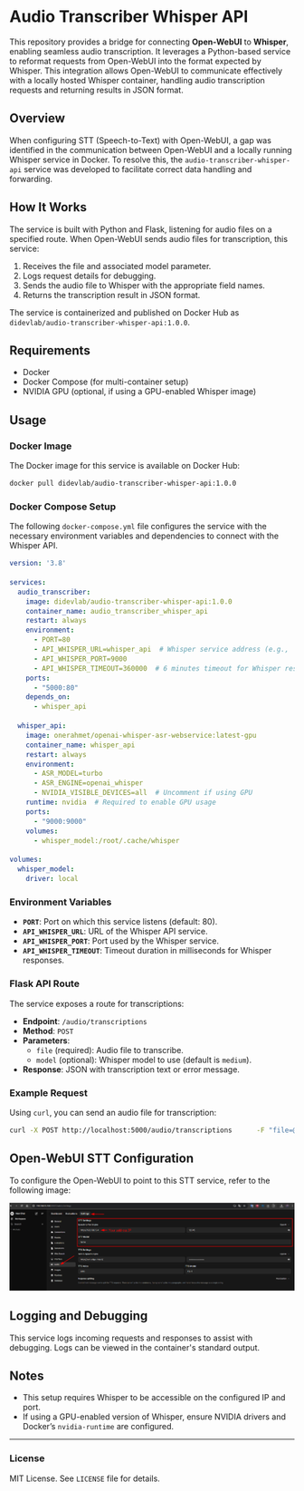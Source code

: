 
# Audio Transcriber Whisper API

This repository provides a bridge for connecting **Open-WebUI** to **Whisper**, enabling seamless audio transcription. It leverages a Python-based service to reformat requests from Open-WebUI into the format expected by Whisper. This integration allows Open-WebUI to communicate effectively with a locally hosted Whisper container, handling audio transcription requests and returning results in JSON format.

## Overview

When configuring STT (Speech-to-Text) with Open-WebUI, a gap was identified in the communication between Open-WebUI and a locally running Whisper service in Docker. To resolve this, the `audio-transcriber-whisper-api` service was developed to facilitate correct data handling and forwarding.

## How It Works

The service is built with Python and Flask, listening for audio files on a specified route. When Open-WebUI sends audio files for transcription, this service:

1. Receives the file and associated model parameter.
2. Logs request details for debugging.
3. Sends the audio file to Whisper with the appropriate field names.
4. Returns the transcription result in JSON format.

The service is containerized and published on Docker Hub as `didevlab/audio-transcriber-whisper-api:1.0.0`.

## Requirements

- Docker
- Docker Compose (for multi-container setup)
- NVIDIA GPU (optional, if using a GPU-enabled Whisper image)

## Usage

### Docker Image

The Docker image for this service is available on Docker Hub:

```bash
docker pull didevlab/audio-transcriber-whisper-api:1.0.0
```

### Docker Compose Setup

The following `docker-compose.yml` file configures the service with the necessary environment variables and dependencies to connect with the Whisper API.

```yaml
version: '3.8'

services:
  audio_transcriber:
    image: didevlab/audio-transcriber-whisper-api:1.0.0
    container_name: audio_transcriber_whisper_api
    restart: always
    environment:
      - PORT=80
      - API_WHISPER_URL=whisper_api  # Whisper service address (e.g., 'whisper_api' or IP)
      - API_WHISPER_PORT=9000
      - API_WHISPER_TIMEOUT=360000  # 6 minutes timeout for Whisper response
    ports:
      - "5000:80"
    depends_on:
      - whisper_api

  whisper_api:
    image: onerahmet/openai-whisper-asr-webservice:latest-gpu
    container_name: whisper_api
    restart: always
    environment:
      - ASR_MODEL=turbo
      - ASR_ENGINE=openai_whisper
      - NVIDIA_VISIBLE_DEVICES=all  # Uncomment if using GPU
    runtime: nvidia  # Required to enable GPU usage
    ports:
      - "9000:9000"
    volumes:
      - whisper_model:/root/.cache/whisper

volumes:
  whisper_model:
    driver: local
```

### Environment Variables

- **`PORT`**: Port on which this service listens (default: 80).
- **`API_WHISPER_URL`**: URL of the Whisper API service.
- **`API_WHISPER_PORT`**: Port used by the Whisper service.
- **`API_WHISPER_TIMEOUT`**: Timeout duration in milliseconds for Whisper responses.

### Flask API Route

The service exposes a route for transcriptions:

- **Endpoint**: `/audio/transcriptions`
- **Method**: `POST`
- **Parameters**:
  - `file` (required): Audio file to transcribe.
  - `model` (optional): Whisper model to use (default is `medium`).
- **Response**: JSON with transcription text or error message.

### Example Request

Using `curl`, you can send an audio file for transcription:

```bash
curl -X POST http://localhost:5000/audio/transcriptions      -F "file=@path/to/your_audio_file.wav"      -F "model=base"
```

## Open-WebUI STT Configuration

To configure the Open-WebUI to point to this STT service, refer to the following image:

![Open-WebUI STT Configuration](img/config-open-webui.png)

## Logging and Debugging

This service logs incoming requests and responses to assist with debugging. Logs can be viewed in the container's standard output.

## Notes

- This setup requires Whisper to be accessible on the configured IP and port.
- If using a GPU-enabled version of Whisper, ensure NVIDIA drivers and Docker’s `nvidia-runtime` are configured.

---

### License

MIT License. See `LICENSE` file for details.
